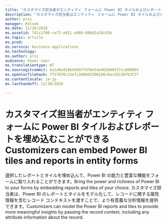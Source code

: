 ```yaml
---
title: "カスタマイズ担当者がエンティティ フォームに Power BI タイルおよびレポートを埋め込むことができる"
description: "カスタマイズ担当者はエンティティ フォームに Power BI タイルおよびレポートを埋め込めるようになりました"
author: prsi
manager: KVivek
ms.date: 11/20/2018
ms.assetid: 741c1f60-ce73-e811-a96b-000d3a18c83b
ms.topic: article
ms.prod: 
ms.service: business-applications
ms.technology: 
ms.author: prsi
audience: Power user
ms.translationtype: HT
ms.sourcegitcommit: ba1e0a919b45697fd78e54e462b89f37cc8880b5
ms.openlocfilehash: ff57076c23efc2668d1596166c9acd3136fb3f37
ms.contentlocale: ja-jp
ms.lasthandoff: 11/30/2018

---
```

# <a name="customizers-can-embed-power-bi-tiles-and-reports-in-entity-forms"></a><span data-ttu-id="824a1-103">カスタマイズ担当者がエンティティ フォームに Power BI タイルおよびレポートを埋め込むことができる</span><span class="sxs-lookup"><span data-stu-id="824a1-103">Customizers can embed Power BI tiles and reports in entity forms</span></span>




<span data-ttu-id="824a1-104">選択したレポートとタイルを埋め込んで、Power BI の能力と豊富な機能をフォームに取り入れることができます。</span><span class="sxs-lookup"><span data-stu-id="824a1-104">Bring the power and richness of Power BI to your forms by embedding reports and tiles of your choice.</span></span> <span data-ttu-id="824a1-105">カスタマイズ担当者は、Power BI のレポートとタイルをモデル化して、レコードに関する属性情報を含むレコード コンテキストを渡すことで、より有意義な分析情報を提供できます。</span><span class="sxs-lookup"><span data-stu-id="824a1-105">Customizers can model the Power BI reports and tiles to provide more meaningful insights by passing the record context, including any attribute information about the record.</span></span>
